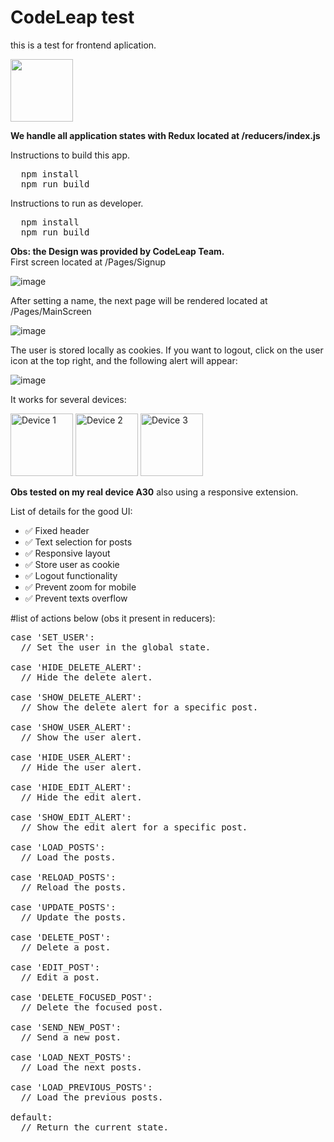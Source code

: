 # CodeLeap test
this is a test for frontend aplication.

 
<img width=100 src="https://cdn.jsdelivr.net/gh/devicons/devicon/icons/react/react-original-wordmark.svg" />
          
**We handle all application states with Redux located at /reducers/index.js**

Instructions to build this app.
<pre>
  npm install
  npm run build
</pre>

Instructions to run as developer.
<pre>
  npm install
  npm run build
</pre>

<b>Obs: the Design was provided by CodeLeap Team.</b>
<br>
First screen located at /Pages/Signup

![image](https://github.com/gustavocodigo/CodeLeap-test/assets/108258194/c392d22e-121b-41de-87ed-76a02b9534d4)

After setting a name, the next page will be rendered located at /Pages/MainScreen

![image](https://github.com/gustavocodigo/CodeLeap-test/assets/108258194/bd6af810-f142-44db-9043-c038ee3c4f18)

The user is stored locally as cookies. If you want to logout, click on the user icon at the top right, and the following alert will appear:

![image](https://github.com/gustavocodigo/CodeLeap-test/assets/108258194/0604311b-9cb5-4fb3-a23f-564ad507cef8)

It works for several devices:

<img src="https://github.com/gustavocodigo/CodeLeap-test/assets/108258194/b5d7ce95-5b60-4ceb-803d-b29e489440bd" alt="Device 1" width="100"/> <img src="https://github.com/gustavocodigo/CodeLeap-test/assets/108258194/3fbffde6-fdb5-49af-b520-516551b49aad" alt="Device 2" width="100"/> <img src="https://github.com/gustavocodigo/CodeLeap-test/assets/108258194/e9eade6b-ea30-4e22-a46e-16e88df78756" alt="Device 3" width="100"/>

**Obs tested on my real device A30**
also using a responsive extension.

List of details for the good UI:
<ul>
  <li>✅ Fixed header</li>
  <li>✅ Text selection for posts</li>
  <li>✅ Responsive layout</li>
  <li>✅ Store user as cookie</li>
  <li>✅ Logout functionality</li>
  <li>✅ Prevent zoom for mobile</li>
 <li>✅ Prevent texts overflow</li>
</ul>


#list of actions below (obs it present in reducers):

<pre>
case 'SET_USER':
  // Set the user in the global state.

case 'HIDE_DELETE_ALERT':
  // Hide the delete alert.

case 'SHOW_DELETE_ALERT':
  // Show the delete alert for a specific post.

case 'SHOW_USER_ALERT':
  // Show the user alert.

case 'HIDE_USER_ALERT':
  // Hide the user alert.

case 'HIDE_EDIT_ALERT':
  // Hide the edit alert.

case 'SHOW_EDIT_ALERT':
  // Show the edit alert for a specific post.

case 'LOAD_POSTS':
  // Load the posts.

case 'RELOAD_POSTS':
  // Reload the posts.

case 'UPDATE_POSTS':
  // Update the posts.

case 'DELETE_POST':
  // Delete a post.

case 'EDIT_POST':
  // Edit a post.

case 'DELETE_FOCUSED_POST':
  // Delete the focused post.

case 'SEND_NEW_POST':
  // Send a new post.

case 'LOAD_NEXT_POSTS':
  // Load the next posts.

case 'LOAD_PREVIOUS_POSTS':
  // Load the previous posts.

default:
  // Return the current state.

</pre>